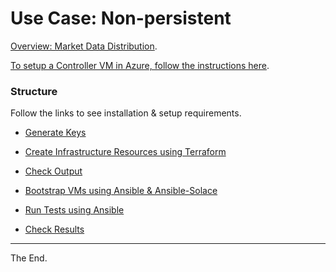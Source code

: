 # Use Case: Non-persistent

[Overview: Market Data Distribution](./MDD.md).

[To setup a Controller VM in Azure, follow the instructions here](./SetupController.md).

### Structure

Follow the links to see installation & setup requirements.

- [Generate Keys](./keys)

- [Create Infrastructure Resources using Terraform](./terraform)

- [Check Output](./shared-setup)

- [Bootstrap VMs using Ansible & Ansible-Solace](./ansible/bootstrap)

- [Run Tests using Ansible](./ansible/tests)

- [Check Results](./test-results)


---
The End.
